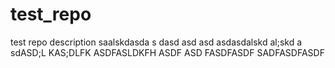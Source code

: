 # test_repo
test repo description
saalskdasda s
dasd
asd
asd
asdasdalskd al;skd a
sdASD;L KAS;DLFK ASDFASLDKFH ASDF
ASD FASDFASDF
SADFASDFASDF
